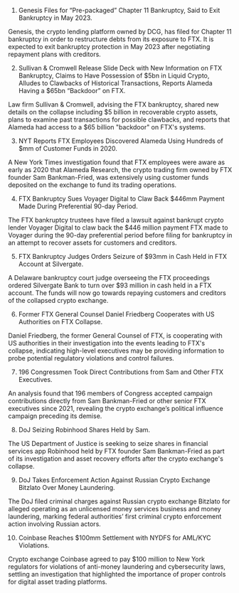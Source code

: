 1. Genesis Files for “Pre-packaged” Chapter 11 Bankruptcy, Said to Exit Bankruptcy in May 2023.

Genesis, the crypto lending platform owned by DCG, has filed for Chapter 11 bankruptcy in order to restructure debts from its exposure to FTX. It is expected to exit bankruptcy protection in May 2023 after negotiating repayment plans with creditors.

2. Sullivan & Cromwell Release Slide Deck with New Information on FTX Bankruptcy, Claims to Have Possession of $5bn in Liquid Crypto, Alludes to Clawbacks of Historical Transactions, Reports Alameda Having a $65bn “Backdoor” on FTX.

Law firm Sullivan & Cromwell, advising the FTX bankruptcy, shared new details on the collapse including $5 billion in recoverable crypto assets, plans to examine past transactions for possible clawbacks, and reports that Alameda had access to a $65 billion "backdoor" on FTX's systems.

3. NYT Reports FTX Employees Discovered Alameda Using Hundreds of $mm of Customer Funds in 2020.

A New York Times investigation found that FTX employees were aware as early as 2020 that Alameda Research, the crypto trading firm owned by FTX founder Sam Bankman-Fried, was extensively using customer funds deposited on the exchange to fund its trading operations.

4. FTX Bankruptcy Sues Voyager Digital to Claw Back $446mm Payment Made During Preferential 90-day Period.

The FTX bankruptcy trustees have filed a lawsuit against bankrupt crypto lender Voyager Digital to claw back the $446 million payment FTX made to Voyager during the 90-day preferential period before filing for bankruptcy in an attempt to recover assets for customers and creditors.

5. FTX Bankruptcy Judges Orders Seizure of $93mm in Cash Held in FTX Account at Silvergate.

A Delaware bankruptcy court judge overseeing the FTX proceedings ordered Silvergate Bank to turn over $93 million in cash held in a FTX account. The funds will now go towards repaying customers and creditors of the collapsed crypto exchange.

6. Former FTX General Counsel Daniel Friedberg Cooperates with US Authorities on FTX Collapse.

Daniel Friedberg, the former General Counsel of FTX, is cooperating with US authorities in their investigation into the events leading to FTX's collapse, indicating high-level executives may be providing information to probe potential regulatory violations and control failures.

7. 196 Congressmen Took Direct Contributions from Sam and Other FTX Executives.

An analysis found that 196 members of Congress accepted campaign contributions directly from Sam Bankman-Fried or other senior FTX executives since 2021, revealing the crypto exchange’s political influence campaign preceding its demise.

8. DoJ Seizing Robinhood Shares Held by Sam.

The US Department of Justice is seeking to seize shares in financial services app Robinhood held by FTX founder Sam Bankman-Fried as part of its investigation and asset recovery efforts after the crypto exchange's collapse.

9. DoJ Takes Enforcement Action Against Russian Crypto Exchange Bitzlato Over Money Laundering.

The DoJ filed criminal charges against Russian crypto exchange Bitzlato for alleged operating as an unlicensed money services business and money laundering, marking federal authorities’ first criminal crypto enforcement action involving Russian actors.

10. Coinbase Reaches $100mm Settlement with NYDFS for AML/KYC Violations.

Crypto exchange Coinbase agreed to pay $100 million to New York regulators for violations of anti-money laundering and cybersecurity laws, settling an investigation that highlighted the importance of proper controls for digital asset trading platforms.

